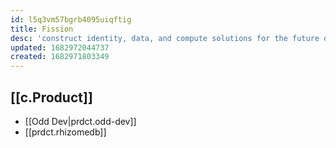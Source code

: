 ```yaml
---
id: l5q3vm57bgrb4095uiqftig
title: Fission
desc: 'construct identity, data, and compute solutions for the future of the Internet'
updated: 1682972044737
created: 1682971803349
---
```


## [[c.Product]]

- [[Odd Dev|prdct.odd-dev]]
- [[prdct.rhizomedb]]